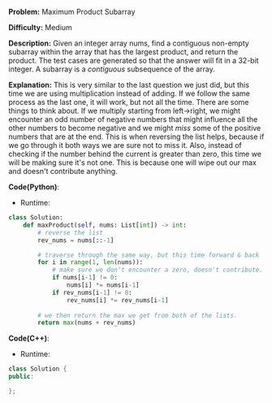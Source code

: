 **Problem:** Maximum Product Subarray

**Difficulty:** Medium

**Description:** Given an integer array nums, find a contiguous non-empty subarray within the array that has the largest product, and return the product. The test cases are generated so that the answer will fit in a 32-bit integer. A subarray is a *contiguous* subsequence of the array.

**Explanation:**
This is very similar to the last question we just did, but this time we are using multiplication instead of adding. If we follow the same process as the last one, it will work, but not all the time. There are some things to think about. If we multiply starting from left->right, we might encounter an odd number of negative numbers that might influence all the other numbers to become negative and we might *miss* some of the positive numbers that are at the end. This is when reversing the list helps, because if we go through it both ways we are sure not to miss it. Also, instead of checking if the number behind the current is greater than zero, this time we will be making sure it's not one. This is because one will wipe out our max and doesn't contribute anything.


**Code(Python)**:

* Runtime: 
```Python
class Solution:
    def maxProduct(self, nums: List[int]) -> int:
        # reverse the list
        rev_nums = nums[::-1]

        # traverse through the same way, but this time forward & back
        for i in range(1, len(nums)):
            # make sure we don't encounter a zero, doesn't contribute.
            if nums[i-1] != 0:
                nums[i] *= nums[i-1]
            if rev_nums[i-1] != 0:
                rev_nums[i] *= rev_nums[i-1]
        
        # we then return the max we get from both of the lists.
        return max(nums + rev_nums)


```

**Code(C++)**:
* Runtime: 
```C++
class Solution {
public:

};
```
